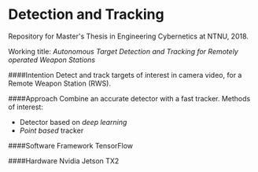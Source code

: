 # Detection and Tracking
Repository for Master's Thesis in Engineering Cybernetics at NTNU, 2018.

Working title: _Autonomous Target Detection and Tracking for Remotely operated Weapon Stations_

####Intention
Detect and track targets of interest in camera video, for a Remote Weapon Station (RWS).

####Approach
Combine an accurate detector with a fast tracker.
Methods of interest:
* Detector based on _deep learning_
* _Point based_ tracker

####Software Framework
TensorFlow

####Hardware
Nvidia Jetson TX2
